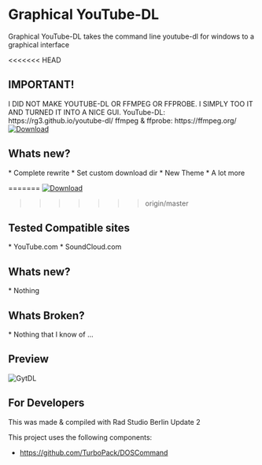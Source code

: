 <h1>Graphical YouTube-DL</h1>
Graphical YouTube-DL takes the command line youtube-dl for windows to a graphical interface

<<<<<<< HEAD
<h2>IMPORTANT!</h2>
I DID NOT MAKE YOUTUBE-DL OR FFMPEG OR FFPROBE.
I SIMPLY TOO IT AND TURNED IT INTO A NICE GUI.
YouTube-DL: https://rg3.github.io/youtube-dl/
ffmpeg & ffprobe: https://ffmpeg.org/

<a href="https://github.com/Inforcer25/Graphical-CMD/raw/master/Graphical%20CMD.exe">
  <img src="http://i.imgur.com/qoGP19r.png" alt="Download">
</a>

<h2>Whats new?</h2>
* Complete rewrite
* Set custom download dir
* New Theme
* A lot more

=======
<a href="https://github.com/Inforcer25/Graphical-YouTube-DL/raw/master/YouTube-DL.zip">
  <img src="http://i.imgur.com/qoGP19r.png" alt="Download">
</a>

>>>>>>> origin/master
<h2>Tested Compatible sites</h2>
* YouTube.com
* SoundCloud.com

<h2>Whats new?</h2>
* Nothing

<h2>Whats Broken?</h2>
* Nothing that I know of ...

<h2>Preview</h2> 

![GytDL](http://i.imgur.com/HxQKKAn.png "Preview")

<h2>For Developers</h2>
This was made & compiled with Rad Studio Berlin Update 2

This project uses the following components:
- https://github.com/TurboPack/DOSCommand
